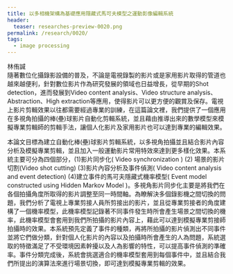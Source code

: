 ```yaml
---
title: 以多相機架構為基礎應用隱藏式馬可夫模型之運動影像編輯系統
header:
  teaser: researches-preview-0020.png
permalink: /research/0020/
tags:
  - image processing
---
```

林侑諴
<br>
隨著數位化攝錄影設備的普及，不論是電視錄製的影片或是家用影片取得的管道也越來越便利，針對數位影片作為研究發展的領域也日益增長，從早期的Shot detection，進而發展到Video content analysis、Video structure analysis、Abstraction、High extraction等應用，使得影片可以更方便的觀賞及保存。電視上影片剪輯效果以往都需要經過專業的訓練，在這篇論文裡，我們提供了一個應用在多視角拍攝的棒(壘)球影片自動化剪輯系統，並且藉由推導出來的數學模型來模擬專業剪輯師的剪輯手法，讓個人化影片及家用影片也可以達到專業的編輯效果。

本論文目標為建立自動化棒(壘)球影片剪輯系統，以多視角拍攝並且結合影片內容分析及模擬專業剪輯，並且加入一般運動影片常用特效來達到更多樣化效果。本系統主要可分為四個部分，(1)影片同步化( Video synchronization ) (2) 場景的影片切割(Video shot cutting) (3)影片內容分析及事件偵測( Video content analysis and event detection) (4)建立事件的馬可夫隱藏式機率模型( Event model constructed using Hidden Markov Model )。多視角影片同步化主要是將我們在各個拍攝角度所取得的影片調整至同一時間軸。為瞭解決多個錄影機之間切換的問題，我們分析了電視上專業剪接人員所剪接出的影片，並且從專業剪接者的角度建構了一個機率模型，此機率模型記錄著不同事件發生時所會產生場景之間切換的機率，此機率模型會套用到我們所拍攝的影片內容上，藉此可以達到模擬專業剪接師拍攝時的效果。本系統預先定義了事件的種類，再將所拍攝的影片偵測出不同事件並將它們做分類，針對個人化影片的內容以及拍攝時所會產生的人為問題，系統選取的特徵滿足了不受環境因素幹擾以及人為影響的特性，可以提高事件偵測的準確率。事件分類完成後，系統會挑選適合的機率模型套用到每個事件中，並且結合我們所提出的演算法來進行場景切換，即可達到模擬專業剪輯的效果。